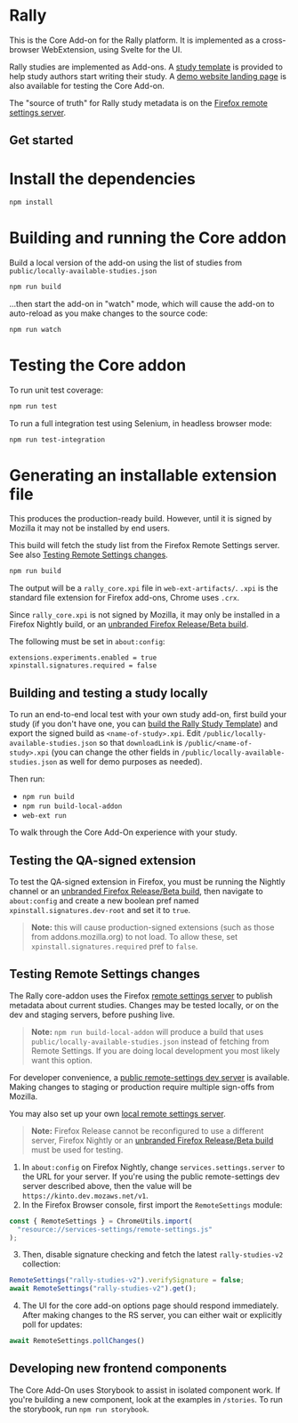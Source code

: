 # Rally

This is the Core Add-on for the Rally platform. It is implemented as a cross-browser WebExtension, using Svelte for the UI.

Rally studies are implemented as Add-ons. A [study template](https://github.com/mozilla-rally/study-template) is provided to help study authors start writing their study. A [demo website landing page](https://mozilla-rally.github.io/core-addon) is also available for testing the Core Add-on.

The "source of truth" for Rally study metadata is on the [Firefox remote settings server](https://firefox.settings.services.mozilla.com/v1/buckets/main/collections/rally-study-addons-v2/records).

## Get started

# Install the dependencies

```bash
npm install
```

# Building and running the Core addon

Build a local version of the add-on using the list of studies from `public/locally-available-studies.json`

```bash
npm run build
```

...then start the add-on in "watch" mode, which will cause the add-on to auto-reload as you make changes
to the source code:

```bash
npm run watch
```

# Testing the Core addon
To run unit test coverage:

```bash
npm run test
```

To run a full integration test using Selenium, in headless browser mode:

```bash
npm run test-integration
```

# Generating an installable extension file
This produces the production-ready build. However, until it is signed by Mozilla it may not be installed
by end users.

This build will fetch the study list from the Firefox Remote Settings server.
See also [Testing Remote Settings changes](#testing-remote-settings-changes).

```bash
npm run build
```

The output will be a `rally_core.xpi` file in `web-ext-artifacts/`. `.xpi` is the standard file extension for Firefox add-ons,
Chrome uses `.crx`.

Since `rally_core.xpi` is not signed by Mozilla, it may only be installed in a Firefox Nightly build, or an [unbranded Firefox Release/Beta build](https://wiki.mozilla.org/Add-ons/Extension_Signing#Unbranded_Builds).

The following must be set in `about:config`:

```
extensions.experiments.enabled = true
xpinstall.signatures.required = false
```

## Building and testing a study locally

To run an end-to-end local test with your own study add-on, first build your study (if you don't have one, you can [build the Rally Study Template](https://github.com/mozilla-rally/study-template)) and export the signed build as `<name-of-study>.xpi`. Edit `/public/locally-available-studies.json` so that `downloadLink` is `/public/<name-of-study>.xpi` (you can change the other fields in `/public/locally-available-studies.json` as well for demo purposes as needed).

Then run:

- `npm run build`
- `npm run build-local-addon`
- `web-ext run`

To walk through the Core Add-On experience with your study.

## Testing the QA-signed extension

To test the QA-signed extension in Firefox, you must be running the Nightly channel or an [unbranded Firefox Release/Beta build](https://wiki.mozilla.org/Add-ons/Extension_Signing#Unbranded_Builds), then navigate to `about:config` and create a new boolean pref named `xpinstall.signatures.dev-root` and set it to `true`.

> **Note:** this will cause production-signed extensions (such as those from addons.mozilla.org) to not load. To allow these, set `xpinstall.signatures.required` pref to `false`.

## Testing Remote Settings changes

The Rally core-addon uses the Firefox [remote settings server](https://remote-settings.readthedocs.io/en/latest/) to publish metadata about current studies.
Changes may be tested locally, or on the dev and staging servers, before pushing live.

> **Note:** `npm run build-local-addon` will produce a build that uses `public/locally-available-studies.json` instead of fetching from Remote Settings. If you are doing local development you most likely want this option.

For developer convenience, a [public remote-settings dev server](https://remote-settings.readthedocs.io/en/latest/tutorial-dev-server.html) is available. Making
changes to staging or production require multiple sign-offs from Mozilla.

You may also set up your own [local remote settings server](https://remote-settings.readthedocs.io/en/latest/tutorial-local-server.html).

> **Note:** Firefox Release cannot be reconfigured to use a different server, Firefox Nightly or an [unbranded Firefox Release/Beta build](https://wiki.mozilla.org/Add-ons/Extension_Signing#Unbranded_Builds) must be used for testing.

1. In `about:config` on Firefox Nightly, change `services.settings.server` to the URL for your server. If you're using the public remote-settings dev server
described above, then the value will be `https://kinto.dev.mozaws.net/v1`.
2. In the Firefox Browser console, first import the `RemoteSettings` module:
```js
const { RemoteSettings } = ChromeUtils.import(
  "resource://services-settings/remote-settings.js"
);
```
3. Then, disable signature checking and fetch the latest `rally-studies-v2` collection:
```js
RemoteSettings("rally-studies-v2").verifySignature = false;
await RemoteSettings("rally-studies-v2").get();
```
4. The UI for the core add-on options page should respond immediately. After making changes to the RS server, you can either wait or explicitly poll for updates:
```js
await RemoteSettings.pollChanges()
```

## Developing new frontend components

The Core Add-On uses Storybook to assist in isolated component work. If you're building a new component, look at the examples in `/stories`. To run the storybook, run `npm run storybook`.
